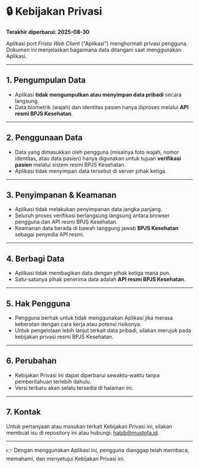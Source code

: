 # 🔒 Kebijakan Privasi

**Terakhir diperbarui: 2025-08-30**

Aplikasi port *Frista Web Client* ("Aplikasi") menghormati privasi pengguna.  
Dokumen ini menjelaskan bagaimana data ditangani saat menggunakan Aplikasi.  

---

## 1. Pengumpulan Data
- Aplikasi **tidak mengumpulkan atau menyimpan data pribadi** secara langsung.  
- Data biometrik (wajah) dan identitas pasien hanya diproses melalui **API resmi BPJS Kesehatan**.  

---

## 2. Penggunaan Data
- Data yang dimasukkan oleh pengguna (misalnya foto wajah, nomor identitas, atau data pasien) hanya digunakan untuk tujuan **verifikasi pasien** melalui sistem resmi BPJS Kesehatan.  
- Aplikasi tidak menyimpan data tersebut di server pihak ketiga.  

---

## 3. Penyimpanan & Keamanan
- Aplikasi tidak melakukan penyimpanan data jangka panjang.  
- Seluruh proses verifikasi berlangsung langsung antara browser pengguna dan API resmi BPJS Kesehatan.  
- Keamanan data berada di bawah tanggung jawab **BPJS Kesehatan** sebagai penyedia API resmi.  

---

## 4. Berbagi Data
- Aplikasi tidak membagikan data dengan pihak ketiga mana pun.  
- Satu-satunya pihak penerima data adalah **API resmi BPJS Kesehatan**.  

---

## 5. Hak Pengguna
- Pengguna berhak untuk tidak menggunakan Aplikasi jika merasa keberatan dengan cara kerja atau potensi risikonya.  
- Untuk pengelolaan lebih lanjut terkait data pribadi, silakan merujuk pada kebijakan privasi resmi BPJS Kesehatan.  

---

## 6. Perubahan
- Kebijakan Privasi ini dapat diperbarui sewaktu-waktu tanpa pemberitahuan terlebih dahulu.  
- Versi terbaru akan selalu tersedia di halaman ini.  

---

## 7. Kontak
Untuk pertanyaan atau masukan terkait Kebijakan Privasi ini, silakan membuat isu di repository ini atau hubungi: habib@mustofa.id.

---

👉 Dengan menggunakan Aplikasi ini, pengguna dianggap telah membaca, memahami, dan menyetujui Kebijakan Privasi ini.  
